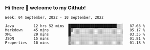 ### Hi there 👋 welcome to my Github! 

<!--START_SECTION:waka-->
```text
Week: 04 September, 2022 - 10 September, 2022

Java         12 hrs 52 mins  ██████████████████████░░░   87.63 % 
Markdown     45 mins         █▒░░░░░░░░░░░░░░░░░░░░░░░   05.17 % 
XML          29 mins         █░░░░░░░░░░░░░░░░░░░░░░░░   03.35 % 
JSON         15 mins         ▒░░░░░░░░░░░░░░░░░░░░░░░░   01.81 % 
Properties   10 mins         ▒░░░░░░░░░░░░░░░░░░░░░░░░   01.18 % 
```
<!--END_SECTION:waka-->
